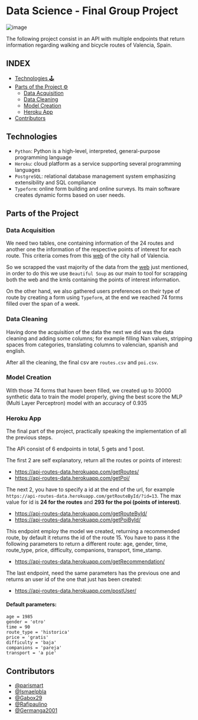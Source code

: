 # Data Science - Final Group Project

![image](https://web-static.wrike.com/blog/content/uploads/2019/05/API-Wrike-.jpg?av=8d387ac3ad145fbd322ff0d641cd1124)

The following project consist in an API with multiple endpoints that return information regarding walking and bicycle routes of Valencia, Spain.

## INDEX

- [Technologies 🕹](#technologies)
- [Parts of the Project ⚙](#parts-of-the-project)
	- [Data Acquisition](#data-acquisition)
	- [Data Cleaning](#data-cleaning)
	- [Model Creation](#model-creation)
	- [Heroku App](#heroku-app)
- [Contributors](#contributors)

## Technologies

- `Python`: Python is a high-level, interpreted, general-purpose programming language
- `Heroku`: cloud platform as a service supporting several programming languages
- `PostgreSQL`:  relational database management system emphasizing extensibility and SQL compliance
- `Typeform`: online form building and online surveys. Its main software creates dynamic forms based on user needs.

## Parts of the Project

### Data Acquisition

We need two tables, one containing information of the 24 routes and another one the information of the respective points of interest for each route. This criteria comes from this [web](https://cultural.valencia.es/es/rutas/) of the city hall of Valencia.

So we scrapped the vast majority of the data from the [web](https://cultural.valencia.es/es/rutas/) just mentioned, in order to do this we use ```Beautiful Soup``` as our main to tool for scrapping both the web and the kmls containing the points of interest information.

On the other hand, we also gathered users preferences on their type of route by creating a form using `Typeform`, at the end we reached 74 forms filled over the span of a week.

### Data Cleaning

Having done the acquisition of the data the next we did was the data cleaning and adding some columns; for example filling Nan values, stripping spaces from categories, translating columns to valencian, spanish and english.

After all the cleaning, the final csv are `routes.csv` and `poi.csv`.

### Model Creation

With those 74 forms that haven been filled, we created up to 30000 synthetic data to train the model properly, giving the best score the MLP (Multi Layer Perceptron) model with an accuracy of 0.935

### Heroku App

The final part of the project, practically speaking the implementation of all the previous steps.

The APi consist of 6 endpoints in total, 5 gets and 1 post.

The first 2 are self explanatory, return all the routes or points of interest: 
- https://api-routes-data.herokuapp.com/getRoutes/
- https://api-routes-data.herokuapp.com/getPoi/

The next 2, you have to specify a id at the end of the url, for example `https://api-routes-data.herokuapp.com/getRouteById/?id=13`. The max value for id is **24 for the routes** and **293 for the poi (points of interest)**.
- https://api-routes-data.herokuapp.com/getRouteById/
- https://api-routes-data.herokuapp.com/getPoiById/

This endpoint employ the model we created, returning a recommended route, by default it returns the id of the route 15. You have to pass it the following parameters to return a different route:  age, gender, time, route_type, price, difficulty, companions, transport, time_stamp.

- https://api-routes-data.herokuapp.com/getRecommendation/

The last endpoint, need the same parameters has the previous one and returns an user id of the one that just has been created:
- https://api-routes-data.herokuapp.com/postUser/

#### Default parameters:
    age = 1985
    gender = 'otro'
    time = 90
    route_type = 'historica'
    price = 'gratis'
    difficulty = 'baja'
    companions = 'pareja'
    transport = 'a pie'

## Contributors

- [@parismart](https://github.com/parismart)
- [@Ismaelpbla](https://github.com/Ismaelpbla)
- [@Gabox29](https://github.com/Gabox29)
- [@Rafipaulino](https://github.com/Rafipaulino)
- [@Germanga2001](https://github.com/Germanga2001)

